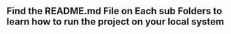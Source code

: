 ## Find the README.md File on Each sub Folders to learn how to run the project on your local system
